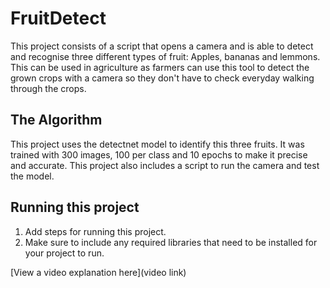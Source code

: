 # FruitDetect

This project consists of a script that opens a camera and is able to detect and recognise three different types of fruit: Apples, bananas and lemmons. This can be used in agriculture as farmers can use this tool to detect the grown crops with a camera so they don't have to check everyday walking through the crops.



## The Algorithm

This project uses the detectnet model to identify this three fruits. It was trained with 300 images, 100 per class and 10 epochs to make it precise and accurate. This project also includes a script to run the camera and test the model.

## Running this project

1. Add steps for running this project.
2. Make sure to include any required libraries that need to be installed for your project to run.

[View a video explanation here](video link)
